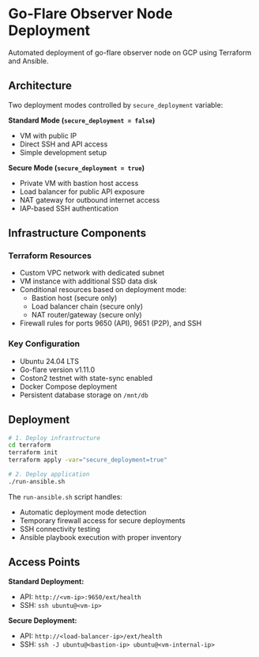 # Go-Flare Observer Node Deployment

Automated deployment of go-flare observer node on GCP using Terraform and Ansible.

## Architecture

Two deployment modes controlled by `secure_deployment` variable:

**Standard Mode (`secure_deployment = false`)**
- VM with public IP
- Direct SSH and API access
- Simple development setup

**Secure Mode (`secure_deployment = true`)**
- Private VM with bastion host access
- Load balancer for public API exposure
- NAT gateway for outbound internet access
- IAP-based SSH authentication

## Infrastructure Components

### Terraform Resources
- Custom VPC network with dedicated subnet
- VM instance with additional SSD data disk
- Conditional resources based on deployment mode:
  - Bastion host (secure only)
  - Load balancer chain (secure only) 
  - NAT router/gateway (secure only)
- Firewall rules for ports 9650 (API), 9651 (P2P), and SSH

### Key Configuration
- Ubuntu 24.04 LTS
- Go-flare version v1.11.0
- Coston2 testnet with state-sync enabled
- Docker Compose deployment
- Persistent database storage on `/mnt/db`

## Deployment

```bash
# 1. Deploy infrastructure
cd terraform
terraform init
terraform apply -var="secure_deployment=true"

# 2. Deploy application
./run-ansible.sh
```

The `run-ansible.sh` script handles:
- Automatic deployment mode detection
- Temporary firewall access for secure deployments
- SSH connectivity testing
- Ansible playbook execution with proper inventory

## Access Points

**Standard Deployment:**
- API: `http://<vm-ip>:9650/ext/health`
- SSH: `ssh ubuntu@<vm-ip>`

**Secure Deployment:**
- API: `http://<load-balancer-ip>/ext/health`
- SSH: `ssh -J ubuntu@<bastion-ip> ubuntu@<vm-internal-ip>`
